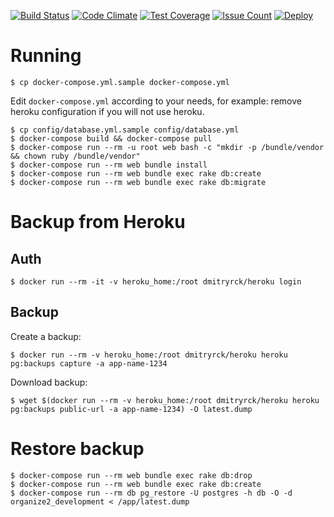 [![Build Status](https://semaphoreci.com/api/v1/dmitryrck/organize2/branches/master/badge.svg)](https://semaphoreci.com/dmitryrck/organize2)
[![Code Climate](https://codeclimate.com/github/dmitryrck/organize2/badges/gpa.svg)](https://codeclimate.com/github/dmitryrck/organize2)
[![Test Coverage](https://codeclimate.com/github/dmitryrck/organize2/badges/coverage.svg)](https://codeclimate.com/github/dmitryrck/organize2/coverage)
[![Issue Count](https://codeclimate.com/github/dmitryrck/organize2/badges/issue_count.svg)](https://codeclimate.com/github/dmitryrck/organize2)
[![Deploy](https://www.herokucdn.com/deploy/button.svg)](https://heroku.com/deploy)

# Running

```terminal
$ cp docker-compose.yml.sample docker-compose.yml
```

Edit `docker-compose.yml` according to your needs, for example: remove heroku
configuration if you will not use heroku.

```terminal
$ cp config/database.yml.sample config/database.yml
$ docker-compose build && docker-compose pull
$ docker-compose run --rm -u root web bash -c "mkdir -p /bundle/vendor && chown ruby /bundle/vendor"
$ docker-compose run --rm web bundle install
$ docker-compose run --rm web bundle exec rake db:create
$ docker-compose run --rm web bundle exec rake db:migrate
```

# Backup from Heroku

## Auth

```terminal
$ docker run --rm -it -v heroku_home:/root dmitryrck/heroku login
```

## Backup

Create a backup:

```terminal
$ docker run --rm -v heroku_home:/root dmitryrck/heroku heroku pg:backups capture -a app-name-1234
```

Download backup:

```terminal
$ wget $(docker run --rm -v heroku_home:/root dmitryrck/heroku heroku pg:backups public-url -a app-name-1234) -O latest.dump
```

# Restore backup

```terminal
$ docker-compose run --rm web bundle exec rake db:drop
$ docker-compose run --rm web bundle exec rake db:create
$ docker-compose run --rm db pg_restore -U postgres -h db -O -d organize2_development < /app/latest.dump
```
